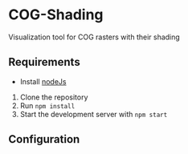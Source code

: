 # COG-Shading
Visualization tool for COG rasters with their shading

## Requirements

- Install [nodeJs](https://nodejs.org/en)

1. Clone the repository
2. Run `npm install`
3. Start the development server with `npm start` 

## Configuration
